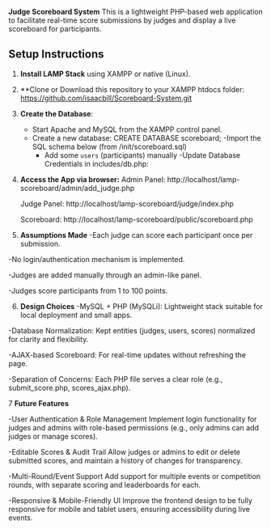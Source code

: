 **Judge Scoreboard System**
This is a lightweight PHP-based web application to facilitate real-time score submissions by judges and display a live scoreboard for participants.

## Setup Instructions

1. **Install LAMP Stack** using XAMPP or native (Linux).
2. **Clone or Download this repository to your XAMPP htdocs folder:
      https://github.com/isaacbill/Scoreboard-System.git
3. **Create the Database**:
   - Start Apache and MySQL from the XAMPP control panel.
   - Create a new database:
      CREATE DATABASE scoreboard;
    -Import the SQL schema below (from /init/scoreboard.sql)
     - Add some `users` (participants) manually
    -Update Database Credentials in includes/db.php:

4. **Access the App via browser:**
    Admin Panel: http://localhost/lamp-scoreboard/admin/add_judge.php
    
    Judge Panel: http://localhost/lamp-scoreboard/judge/index.php
    
    Scoreboard: http://localhost/lamp-scoreboard/public/scoreboard.php

5. **Assumptions Made**
-Each judge can score each participant once per submission.

-No login/authentication mechanism is implemented.

-Judges are added manually through an admin-like panel.

-Judges score participants from 1 to 100 points.

 6. **Design Choices**
-MySQL + PHP (MySQLi): Lightweight stack suitable for local deployment and small apps.

-Database Normalization: Kept entities (judges, users, scores) normalized for clarity and flexibility.

-AJAX-based Scoreboard: For real-time updates without refreshing the page.

-Separation of Concerns: Each PHP file serves a clear role (e.g., submit_score.php, scores_ajax.php).

7 **Future Features**

-User Authentication & Role Management
Implement login functionality for judges and admins with role-based permissions (e.g., only admins can add judges or manage scores).

-Editable Scores & Audit Trail
Allow judges or admins to edit or delete submitted scores, and maintain a history of changes for transparency.

-Multi-Round/Event Support
Add support for multiple events or competition rounds, with separate scoring and leaderboards for each.

-Responsive & Mobile-Friendly UI
Improve the frontend design to be fully responsive for mobile and tablet users, ensuring accessibility during live events.


